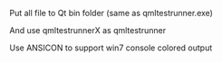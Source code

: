 Put all file to Qt bin folder (same as qmltestrunner.exe)

And use qmltestrunnerX as qmltestrunner

Use ANSICON to support win7 console colored output